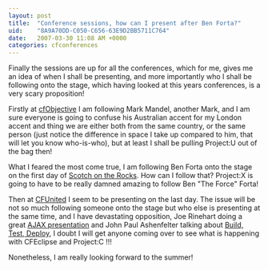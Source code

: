 ```yaml
---
layout: post
title:  "Conference sessions, how can I present after Ben Forta?"
uid:	"8A9A70DD-C050-C656-63E9D2BB5711C764"
date:   2007-03-30 11:08 AM +0000
categories: cfconferences
---
```

Finally the sessions are up for all the conferences, which for me, gives me an idea of when I shall be presenting, and more importantly who I shall be following onto the stage, which having looked at this years conferences, is a very scary proposition! 

Firstly at <a href="http://www.cfobjective.com/conference/index.cfm?event=page.schedule">cfObjective</a> I am following Mark Mandel, another Mark, and I am sure everyone is going to confuse his Australian accent for my London accent and thing we are either both from the same country, or the same person (just notice the difference in space I take up compared to him, that will let you know who-is-who), but at least I shall be pulling Project:U out of the bag then!

What I feared the most come true, I am following Ben Forta onto the stage on the first day of <a href="http://scotch.scottishcfug.com/agenda.cfm">Scotch on the Rocks</a>. How can I follow that? Project:X is going to have to be really damned amazing to follow Ben "The Force" Forta! 

Then at <a href="http://cfunited.com/go/schedule">CFUnited</a> I seem to be presenting on the last day. The issue will be not so much following someone onto the stage but who else is presenting at the same time, and I have devastating opposition, Joe Rinehart doing a great <a href="http://cfunited.com/go/topics#topic-1300">AJAX presentation</a> and John Paul Ashenfelter talking about <a href="http://cfunited.com/go/topics#topic-1304">Build, Test, Deploy</a>, I doubt I will get anyone coming over to see what is happening with CFEclipse and Project:C !!!

Nonetheless, I am really looking forward to the summer!